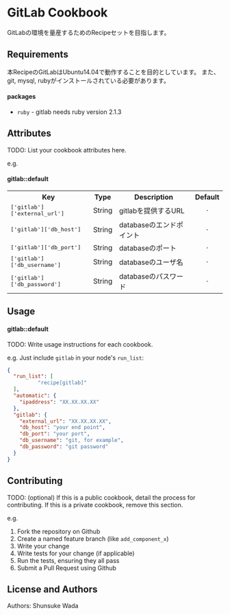 GitLab Cookbook
===============
GitLabの環境を量産するためのRecipeセットを目指します。


Requirements
------------
本RecipeのGitLabはUbuntu14.04で動作することを目的としています。
また、git, mysql, rubyがインストールされている必要があります。

#### packages
- `ruby` - gitlab needs ruby version 2.1.3

Attributes
----------
TODO: List your cookbook attributes here.

e.g.
#### gitlab::default
<table>
  <tr>
    <th>Key</th>
    <th>Type</th>
    <th>Description</th>
    <th>Default</th>
  </tr>
  <tr>
    <td><tt>['gitlab']['external_url']</tt></td>
    <td>String</td>
    <td>gitlabを提供するURL</td>
    <td align=center><tt>-</tt></td>
  </tr>
  <tr>
    <td><tt>['gitlab']['db_host']</tt></td>
    <td>String</td>
    <td>databaseのエンドポイント</td>
    <td align=center><tt>-</tt></td>
  </tr>
  <tr>
    <td><tt>['gitlab']['db_port']</tt></td>
    <td>String</td>
    <td>databaseのポート</td>
    <td align=center><tt>-</tt></td>
  </tr>
  <tr>
    <td><tt>['gitlab']['db_username']</tt></td>
    <td>String</td>
    <td>databaseのユーザ名</td>
    <td align=center><tt>-</tt></td>
  </tr>
  <tr>
    <td><tt>['gitlab']['db_password']</tt></td>
    <td>String</td>
    <td>databaseのパスワード</td>
    <td align=center><tt>-</tt></td>
  </tr>
</table>

Usage
-----
#### gitlab::default
TODO: Write usage instructions for each cookbook.

e.g.
Just include `gitlab` in your node's `run_list`:

```json
{
  "run_list": [
		  "recipe[gitlab]"
  ],
  "automatic": {
    "ipaddress": "XX.XX.XX.XX"
  },
  "gitlab": {
    "external_url": "XX.XX.XX.XX",
	"db_host": "your end point",
	"db_port": "your port",
	"db_username": "git, for example",
	"db_password": "git password"
  }
}
```

Contributing
------------
TODO: (optional) If this is a public cookbook, detail the process for contributing. If this is a private cookbook, remove this section.

e.g.
1. Fork the repository on Github
2. Create a named feature branch (like `add_component_x`)
3. Write your change
4. Write tests for your change (if applicable)
5. Run the tests, ensuring they all pass
6. Submit a Pull Request using Github

License and Authors
-------------------
Authors: Shunsuke Wada
